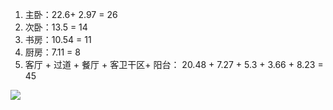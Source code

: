 1. 主卧：22.6+ 2.97 = 26
2. 次卧：13.5 = 14
3. 书房：10.54 = 11
4. 厨房：7.11 = 8
5. 客厅 + 过道 + 餐厅 + 客卫干区+ 阳台： 20.48 + 7.27 + 5.3 + 3.66 + 8.23 = 45

![](https://pic1.zhimg.com/70/v2-57af23a8cae87bf1168ee5c305195b93_1440w.avis?source=172ae18b&biz_tag=Post)
